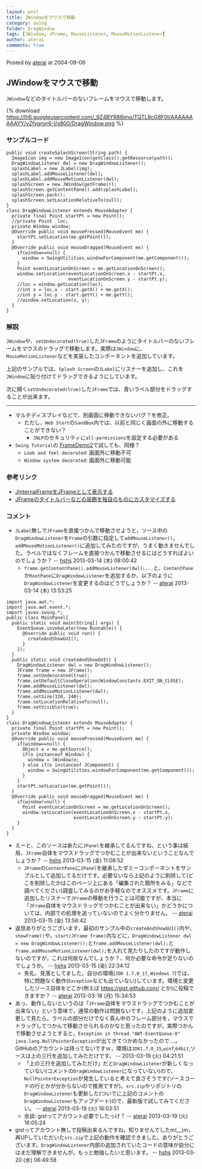 ```yaml
---
layout: post
title: JWindowをマウスで移動
category: swing
folder: DragWindow
tags: [JWindow, JFrame, MouseListener, MouseMotionListener]
author: aterai
comments: true
---
```


Posted by [aterai](http://terai.xrea.jp/aterai.html) at 2004-09-06

## JWindowをマウスで移動
`JWindow`などのタイトルバーのないフレームをマウスで移動します。


{% download https://lh6.googleusercontent.com/_9Z4BYR88imo/TQTL8cG8F0I/AAAAAAAAAYY/vZfyqnyr6-I/s800/DragWindow.png %}

### サンプルコード
<pre class="prettyprint"><code>public void createSplashScreen(String path) {
  ImageIcon img = new ImageIcon(getClass().getResource(path));
  DragWindowListener dwl = new DragWindowListener();
  splashLabel = new JLabel(img);
  splashLabel.addMouseListener(dwl);
  splashLabel.addMouseMotionListener(dwl);
  splashScreen = new JWindow(getFrame());
  splashScreen.getContentPane().add(splashLabel);
  splashScreen.pack();
  splashScreen.setLocationRelativeTo(null);
}
class DragWindowListener extends MouseAdapter {
  private final Point startPt = new Point();
  //private Point  loc;
  private Window window;
  @Override public void mousePressed(MouseEvent me) {
    startPt.setLocation(me.getPoint());
  }
  @Override public void mouseDragged(MouseEvent me) {
    if(window==null) {
      window = SwingUtilities.windowForComponent(me.getComponent());
    }
    Point eventLocationOnScreen = me.getLocationOnScreen();
    window.setLocation(eventLocationOnScreen.x - startPt.x,
                       eventLocationOnScreen.y - startPt.y);
    //loc = window.getLocation(loc);
    //int x = loc.x - start.getX() + me.getX();
    //int y = loc.y - start.getY() + me.getY();
    //window.setLocation(x, y);
  }
}
</code></pre>

### 解説
`JWindow`や、`setUndecorated(true)`した`JFrame`のようにタイトルバーのないフレームをマウスのドラッグで移動します。実際は`JWindow`に、`MouseMotionListener`などを実装したコンポーネントを追加しています。

上記のサンプルでは、`Splash Screen`の`JLabel`にリスナーを追加し、これを`JWindow`に貼り付けてドラッグできるようにしています。

次に開く`setUndecorated(true)`した`JFrame`では、青いラベル部分をドラッグすることが出来ます。

- - - -
- マルチディスプレイなどで、別画面に移動できないバグ？を修正。
    - ただし、`Web Start`の`SandBox`内では、以前と同じく画面の外に移動することができない？
        - `JNLP`のセキュリティに`all-permissions`を設定する必要がある
- `Swing Tutorial`の [FrameDemo2](http://docs.oracle.com/javase/tutorial/uiswing/examples/components/index.html#FrameDemo2)で試しても、同様？
    - `Look and feel decorated`: 画面外に移動不可
    - `Window system decorated`: 画面外に移動可能

<!-- dummy comment line for breaking list -->

### 参考リンク
- [JInternalFrameをJFrameとして表示する](http://terai.xrea.jp/Swing/InternalFrameTitleBar.html)
- [JFrameのタイトルバーなどの装飾を独自のものにカスタマイズする](http://terai.xrea.jp/Swing/CustomDecoratedFrame.html)

<!-- dummy comment line for breaking list -->

### コメント
- `JLabel`無しで`JFrame`を直接つかんで移動させようと，ソース中の`DragWindowListener`を`Frame`の引数に指定して`addMouseListener()`，`addMouseMotionListener()`に追加してみたのですが，うまく動きませんでした。ラベルではなくフレームを直接つかんで移動させるにはどうすればよいのでしょうか？ -- [hshs](http://terai.xrea.jp/hshs.html) 2013-03-14 (木) 08:00:42
    - `frame.getContentPane().addMouseListener(dwl);...`と、`ContentPane`か`RootPane`に`DragWindowListener`を追加するか、以下のように`DragWindowListener`を変更するのはどうでしょうか？ -- [aterai](http://terai.xrea.jp/aterai.html) 2013-03-14 (木) 13:53:25

<!-- dummy comment line for breaking list -->

<pre class="prettyprint"><code>import java.awt.*;
import java.awt.event.*;
import javax.swing.*;
public class MainPanel{
  public static void main(String[] args) {
    EventQueue.invokeLater(new Runnable() {
      @Override public void run() {
        createAndShowGUI();
      }
    });
  }
  public static void createAndShowGUI() {
    DragWindowListener dwl = new DragWindowListener();
    JFrame frame = new JFrame();
    frame.setUndecorated(true);
    frame.setDefaultCloseOperation(WindowConstants.EXIT_ON_CLOSE);
    frame.addMouseListener(dwl);
    frame.addMouseMotionListener(dwl);
    frame.setSize(320, 240);
    frame.setLocationRelativeTo(null);
    frame.setVisible(true);
  }
}
class DragWindowListener extends MouseAdapter {
  private final Point startPt = new Point();
  private Window window;
  @Override public void mousePressed(MouseEvent me) {
    if(window==null) {
      Object o = me.getSource();
      if(o instanceof Window) {
        window = (Window)o;
      } else if(o instanceof JComponent) {
        window = SwingUtilities.windowForComponent(me.getComponent());
      }
    }
    startPt.setLocation(me.getPoint());
  }
  @Override public void mouseDragged(MouseEvent me) {
    if(window!=null) {
      Point eventLocationOnScreen = me.getLocationOnScreen();
      window.setLocation(eventLocationOnScreen.x - startPt.x,
                         eventLocationOnScreen.y - startPt.y);
    }
  }
}
</code></pre>
- えーと、このソースは新たに`JPanel`を継承してるんですね、という事は結局、`JFrame`自体をマウスドラッグでつかむことが出来ないということなんでしょうか？ -- [hshs](http://terai.xrea.jp/hshs.html) 2013-03-15 (金) 11:08:52
    - `JFrame`の`ContentPane`に`JPanel`を継承したダミーコンポーネントをサンプルとして追加してるだけです。必要ないなら上記のように削除して(どこを削除したかはこのページ上にある「編集された箇所をみる」などで調べてください)調査してみるのがお手軽なのでオススメです。`JFrame`に追加したリスナーで`JFrame`の移動を行うことは可能ですが、本当に「`JFrame`自体をマウスドラッグでつかむことが出来ない」かどうかについては、内部での処理を追っていないのでよく分かりません。 -- [aterai](http://terai.xrea.jp/aterai.html) 2013-03-15 (金) 13:56:42
- 返信ありがとうございます，最初のサンプル中の`createAndShowGUI()`内や，`showFrame()`や，`start(JFrame frame)`内などに，`DragWindowListener dwl = new DragWindowListener();`と`frame.addMouseListener(dwl);`と`frame.addMouseMotionListener(dwl);`を入れて見たりしたのですが動作しないのですが，これは何故なんでしょうか？、何か必要な命令が足りないのでしょうか。 -- [hshs](http://terai.xrea.jp/hshs.html) 2013-03-15 (金) 22:34:12
    - 失礼、見落としてました。自分の環境(`JDK 1.7.0_17`, `Windows 7`)では、特に問題なく動作(`Exception`なども出ていない)しています。環境と変更したソース自体をどこか(例えば https://gist.github.com/ とか)に投稿できますか？ -- [aterai](http://terai.xrea.jp/aterai.html) 2013-03-18 (月) 15:34:53
- あっ、動作しないというのは「`JFrame`自体をマウスドラッグでつかむことが出来ない」という意味で，通常の動作は問題ないです，上記のように追加変更して見たら，ラベルの部分だけでなく真ん中のフレーム部分を，マウスでドラッグしてつかんで移動させられるのかなと思ったのですが，実際つかんで移動させようとすると，`Exception in thread "AWT-EventQueue-0" java.lang.NullPointerException`が出てきてつかめなかったので....。GitHubのアカウントは持ってないですｗ，環境は`JDK1.7.0_15`,`win7`,`64bit`,ソースは上の三行を追加してみただけです。 --  2013-03-19 (火) 04:21:51
    - 「上の三行を追加してみただけ」だと`DragWindowListener`が新しくなっていない(コメントの`DragWindowListener`になっていない)ので、`NullPointerException`が発生していると考えて良さそうです(ソースコードの行とかが分からないので推測ですが)。`src.zip`やリポジトリの`DragWindowListener`も更新した(ついでに上記のコメントの`DragWindowListener`もアップデート)ので、最新版で試してみてください。 -- [aterai](http://terai.xrea.jp/aterai.html) 2013-03-19 (火) 16:03:51
    - 余談: gistってアカウント必要でしたっけ？ -- [aterai](http://terai.xrea.jp/aterai.html) 2013-03-19 (火) 16:05:24
- gistってアカウント無しで投稿出来るんですね，知りませんでしたm(__)m，再UPしていただいた`src.zip`で上記の動作を確認できました。ありがとうございます。`DragWindowListener`内部の追加されていたコードの意味が自分にはまだ理解できませんが，もっと勉強したいと思います。 -- [hshs](http://terai.xrea.jp/hshs.html) 2013-03-20 (水) 06:49:58

<!-- dummy comment line for breaking list -->

